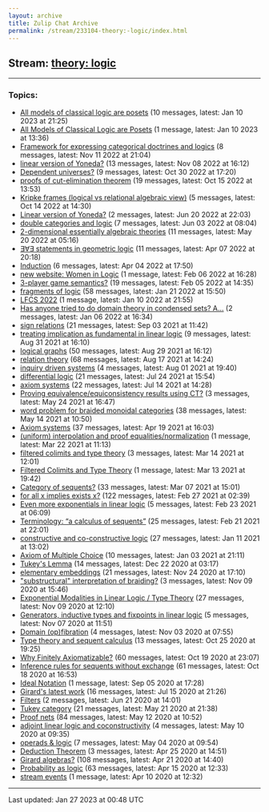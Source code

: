 ```yaml
---
layout: archive
title: Zulip Chat Archive
permalink: /stream/233104-theory:-logic/index.html
---
```


## Stream: [theory: logic](https://mattecapu.github.io/ct-zulip-archive/stream/233104-theory:-logic/index.html)
---

### Topics:

* [All models of classical logic are posets](topic/topic_All.20models.20of.20classical.20logic.20are.20posets.html) (10 messages, latest: Jan 10 2023 at 21:25)
* [All Models of Classical Logic are Posets](topic/topic_All.20Models.20of.20Classical.20Logic.20are.20Posets.html) (1 message, latest: Jan 10 2023 at 13:36)
* [Framework for expressing categorical doctrines and logics](topic/topic_Framework.20for.20expressing.20categorical.20doctrines.20and.20logics.html) (8 messages, latest: Nov 11 2022 at 21:04)
* [linear version of Yoneda?](topic/topic_linear.20version.20of.20Yoneda.3F.html) (13 messages, latest: Nov 08 2022 at 16:12)
* [Dependent universes?](topic/topic_Dependent.20universes.3F.html) (9 messages, latest: Oct 30 2022 at 17:20)
* [proofs of cut-elimination theorem](topic/topic_proofs.20of.20cut-elimination.20theorem.html) (19 messages, latest: Oct 15 2022 at 13:53)
* [Kripke frames (logical vs relational algebraic view)](topic/topic_Kripke.20frames.20(logical.20vs.20relational.20algebraic.20view).html) (5 messages, latest: Oct 14 2022 at 14:30)
* [Linear version of Yoneda?](topic/topic_Linear.20version.20of.20Yoneda.3F.html) (2 messages, latest: Jun 20 2022 at 22:03)
* [double categories and logic](topic/topic_double.20categories.20and.20logic.html) (7 messages, latest: Jun 03 2022 at 08:04)
* [2-dimensional essentially algebraic theories](topic/topic_2-dimensional.20essentially.20algebraic.20theories.html) (11 messages, latest: May 20 2022 at 05:16)
* [∃∀∃ statements in geometric logic](topic/topic_.E2.88.83.E2.88.80.E2.88.83.20statements.20in.20geometric.20logic.html) (11 messages, latest: Apr 07 2022 at 20:18)
* [Induction](topic/topic_Induction.html) (6 messages, latest: Apr 04 2022 at 17:50)
* [new website: Women in Logic](topic/topic_new.20website.3A.20Women.20in.20Logic.html) (1 message, latest: Feb 06 2022 at 16:28)
* [3-player game semantics?](topic/topic_3-player.20game.20semantics.3F.html) (19 messages, latest: Feb 05 2022 at 14:35)
* [fragments of logic](topic/topic_fragments.20of.20logic.html) (58 messages, latest: Jan 21 2022 at 15:50)
* [LFCS 2022](topic/topic_LFCS.202022.html) (1 message, latest: Jan 10 2022 at 21:55)
* [Has anyone tried to do domain theory in condensed sets? A...](topic/topic_Has.20anyone.20tried.20to.20do.20domain.20theory.20in.20condensed.20sets.3F.20A.2E.2E.2E.html) (2 messages, latest: Jan 06 2022 at 16:34)
* [sign relations](topic/topic_sign.20relations.html) (21 messages, latest: Sep 03 2021 at 11:42)
* [treating implication as fundamental in linear logic](topic/topic_treating.20implication.20as.20fundamental.20in.20linear.20logic.html) (9 messages, latest: Aug 31 2021 at 16:10)
* [logical graphs](topic/topic_logical.20graphs.html) (50 messages, latest: Aug 29 2021 at 16:12)
* [relation theory](topic/topic_relation.20theory.html) (68 messages, latest: Aug 17 2021 at 14:24)
* [inquiry driven systems](topic/topic_inquiry.20driven.20systems.html) (4 messages, latest: Aug 01 2021 at 19:40)
* [differential logic](topic/topic_differential.20logic.html) (21 messages, latest: Jul 24 2021 at 15:54)
* [axiom systems](topic/topic_axiom.20systems.html) (22 messages, latest: Jul 14 2021 at 14:28)
* [Proving equivalence/equiconsistency results using CT?](topic/topic_Proving.20equivalence.2Fequiconsistency.20results.20using.20CT.3F.html) (3 messages, latest: May 24 2021 at 16:47)
* [word problem for braided monoidal categories](topic/topic_word.20problem.20for.20braided.20monoidal.20categories.html) (38 messages, latest: May 14 2021 at 10:50)
* [Axiom systems](topic/topic_Axiom.20systems.html) (37 messages, latest: Apr 19 2021 at 16:03)
* [(uniform) interpolation and proof equalities/normalization](topic/topic_(uniform).20interpolation.20and.20proof.20equalities.2Fnormalization.html) (1 message, latest: Mar 22 2021 at 11:13)
* [filtered colimits and type theory](topic/topic_filtered.20colimits.20and.20type.20theory.html) (3 messages, latest: Mar 14 2021 at 12:01)
* [Filtered Colimits and Type Theory](topic/topic_Filtered.20Colimits.20and.20Type.20Theory.html) (1 message, latest: Mar 13 2021 at 19:42)
* [Category of sequents?](topic/topic_Category.20of.20sequents.3F.html) (33 messages, latest: Mar 07 2021 at 15:01)
* [for all x implies exists x?](topic/topic_for.20all.20x.20implies.20exists.20x.3F.html) (122 messages, latest: Feb 27 2021 at 02:39)
* [Even more exponentials in linear logic](topic/topic_Even.20more.20exponentials.20in.20linear.20logic.html) (5 messages, latest: Feb 23 2021 at 06:09)
* [Terminology: “a calculus of sequents”](topic/topic_Terminology.3A.20.E2.80.9Ca.20calculus.20of.20sequents.E2.80.9D.html) (25 messages, latest: Feb 21 2021 at 22:01)
* [constructive and co-constructive logic](topic/topic_constructive.20and.20co-constructive.20logic.html) (27 messages, latest: Jan 11 2021 at 13:02)
* [Axiom of Multiple Choice](topic/topic_Axiom.20of.20Multiple.20Choice.html) (10 messages, latest: Jan 03 2021 at 21:11)
* [Tukey's Lemma](topic/topic_Tukey's.20Lemma.html) (14 messages, latest: Dec 22 2020 at 03:17)
* [elementary embeddings](topic/topic_elementary.20embeddings.html) (21 messages, latest: Nov 24 2020 at 17:10)
* ["substructural" interpretation of braiding?](topic/topic_.22substructural.22.20interpretation.20of.20braiding.3F.html) (3 messages, latest: Nov 09 2020 at 15:46)
* [Exponential Modalities in Linear Logic / Type Theory](topic/topic_Exponential.20Modalities.20in.20Linear.20Logic.20.2F.20Type.20Theory.html) (27 messages, latest: Nov 09 2020 at 12:10)
* [Generators, inductive types and fixpoints in linear logic](topic/topic_Generators.2C.20inductive.20types.20and.20fixpoints.20in.20linear.20logic.html) (5 messages, latest: Nov 07 2020 at 11:51)
* [Domain (op)fibration](topic/topic_Domain.20(op)fibration.html) (4 messages, latest: Nov 03 2020 at 07:55)
* [Type theory and sequent calculus](topic/topic_Type.20theory.20and.20sequent.20calculus.html) (13 messages, latest: Oct 25 2020 at 19:25)
* [Why Finitely Axiomatizable?](topic/topic_Why.20Finitely.20Axiomatizable.3F.html) (60 messages, latest: Oct 19 2020 at 23:07)
* [Inference rules for sequents without exchange](topic/topic_Inference.20rules.20for.20sequents.20without.20exchange.html) (61 messages, latest: Oct 18 2020 at 16:53)
* [Ideal Notation](topic/topic_Ideal.20Notation.html) (1 message, latest: Sep 05 2020 at 17:28)
* [Girard's latest work](topic/topic_Girard's.20latest.20work.html) (16 messages, latest: Jul 15 2020 at 21:26)
* [Filters](topic/topic_Filters.html) (2 messages, latest: Jun 21 2020 at 14:01)
* [Tukey category](topic/topic_Tukey.20category.html) (21 messages, latest: May 21 2020 at 21:38)
* [Proof nets](topic/topic_Proof.20nets.html) (84 messages, latest: May 12 2020 at 10:52)
* [adjoint linear logic and coconstructivity](topic/topic_adjoint.20linear.20logic.20and.20coconstructivity.html) (4 messages, latest: May 10 2020 at 09:35)
* [operads & logic](topic/topic_operads.20.26.20logic.html) (7 messages, latest: May 04 2020 at 09:54)
* [Deduction Theorem](topic/topic_Deduction.20Theorem.html) (3 messages, latest: Apr 25 2020 at 14:51)
* [Girard algebras?](topic/topic_Girard.20algebras.3F.html) (108 messages, latest: Apr 21 2020 at 14:40)
* [Probability as logic](topic/topic_Probability.20as.20logic.html) (63 messages, latest: Apr 15 2020 at 12:33)
* [stream events](topic/topic_stream.20events.html) (1 message, latest: Apr 10 2020 at 12:32)

<hr><p>Last updated: Jan 27 2023 at 00:48 UTC</p>